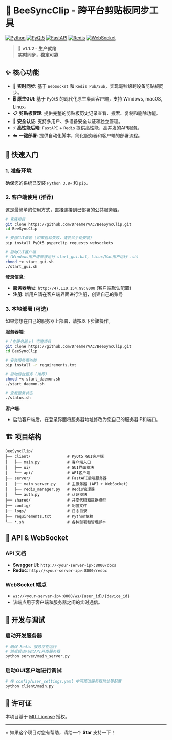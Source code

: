 # 🐝 BeeSyncClip - 跨平台剪贴板同步工具

[![Python](https://img.shields.io/badge/Python-3.10+-blue.svg)](https://python.org)
[![PyQt5](https://img.shields.io/badge/PyQt5-GUI-green.svg)](https://www.riverbankcomputing.com/software/pyqt/)
[![FastAPI](https://img.shields.io/badge/FastAPI-Backend-red.svg)](https://fastapi.tiangolo.com/)
[![Redis](https://img.shields.io/badge/Redis-Cache-orange.svg)](https://redis.io/)
[![WebSocket](https://img.shields.io/badge/WebSocket-Real--time-blue.svg)](https://developer.mozilla.org/en-US/docs/Web/API/WebSockets_API)

> 🚀 **v1.1.2 - 生产就绪**  
> **实时同步，稳定可靠**

## ✨ 核心功能

- 🔄 **实时同步**: 基于 `WebSocket` 和 `Redis Pub/Sub`，实现毫秒级跨设备剪贴板同步。
- 🖥️ **原生GUI**: 基于 `PyQt5` 的现代化原生桌面客户端，支持 Windows, macOS, Linux。
- 📋 **剪贴板管理**: 提供完整的剪贴板历史记录查看、搜索、复制和删除功能。
- 🔐 **安全认证**: 支持多用户、多设备安全认证和独立管理。
- ⚡ **高性能后端**: `FastAPI` + `Redis` 提供高性能、高并发的API服务。
- ☁️ **一键部署**: 提供自动化脚本，简化服务器和客户端的部署流程。

## 🚀 快速入门

### 1. 准备环境

确保您的系统已安装 `Python 3.8+` 和 `pip`。

### 2. 客户端使用 (推荐)

这是最简单的使用方式，直接连接到已部署的公共服务器。

```bash
# 克隆项目
git clone https://github.com/DreamerVAC/BeeSyncClip.git
cd BeeSyncClip

# 安装GUI依赖 (如果启动失败，请尝试手动安装)
pip install PyQt5 pyperclip requests websockets

# 启动GUI客户端
# (Windows用户请直接运行 start_gui.bat, Linux/Mac用户运行 .sh)
chmod +x start_gui.sh
./start_gui.sh
```

**登录信息**:
- **服务器地址**: `http://47.110.154.99:8000` (客户端默认配置)
- **注册**: 新用户请在客户端界面进行注册，创建自己的账号

### 3. 本地部署 (可选)

如果您想在自己的服务器上部署，请按以下步骤操作。

**服务器端**:

```bash
# (在服务器上) 克隆项目
git clone https://github.com/DreamerVAC/BeeSyncClip.git
cd BeeSyncClip

# 安装服务器依赖
pip install -r requirements.txt

# 启动后台服务 (推荐)
chmod +x start_daemon.sh
./start_daemon.sh

# 查看服务状态
./status.sh
```

**客户端**:
- 启动客户端后，在登录界面将服务器地址修改为您自己的服务器IP和端口。

## 🏗️ 项目结构

```
BeeSyncClip/
├── client/                # PyQt5 GUI客户端
│   ├── main.py            # 客户端入口
│   ├── ui/                # GUI界面模块
│   └── api/               # API客户端
├── server/                # FastAPI后端服务器
│   ├── main_server.py     # 主服务器 (API + WebSocket)
│   ├── redis_manager.py   # Redis管理器
│   └── auth.py            # 认证模块
├── shared/                # 共享代码和数据模型
├── config/                # 配置文件
├── logs/                  # 日志目录
├── requirements.txt       # Python依赖
└── *.sh                   # 各种部署和管理脚本
```

## 🔌 API & WebSocket

### API 文档
- **Swagger UI**: `http://<your-server-ip>:8000/docs`
- **Redoc**: `http://<your-server-ip>:8000/redoc`

### WebSocket 端点
- `ws://<your-server-ip>:8000/ws/{user_id}/{device_id}`
- 该端点用于客户端和服务器之间的实时通信。

## 🔧 开发与调试

### 启动开发服务器
```bash
# 确保 Redis 服务正在运行
# 然后启动FastAPI开发服务器
python server/main_server.py
```

### 启动GUI客户端进行调试
```bash
# 在 config/user_settings.yaml 中可修改服务器地址等配置
python client/main.py
```

## 📄 许可证

本项目基于 [MIT License](LICENSE) 授权。

---

⭐ 如果这个项目对您有帮助，请给一个 **Star** 支持一下！
